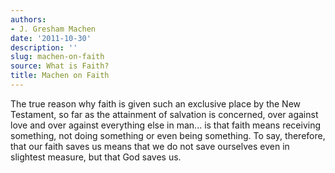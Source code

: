 ```yaml
---
authors:
- J. Gresham Machen
date: '2011-10-30'
description: ''
slug: machen-on-faith
source: What is Faith?
title: Machen on Faith
---
```


The true reason why faith is given such an exclusive place by the New Testament, so far as the attainment of salvation is concerned, over against love and over against everything else in man... is that faith means receiving something, not doing something or even being something. To say, therefore, that our faith saves us means that we do not save ourselves even in slightest measure, but that God saves us.